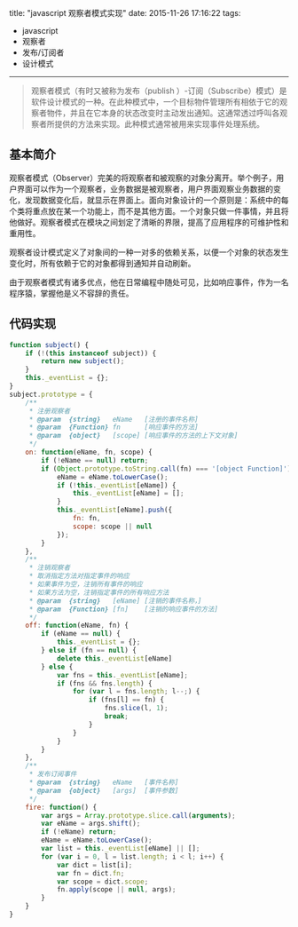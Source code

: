 title: "javascript 观察者模式实现"
date: 2015-11-26 17:16:22
tags: 
- javascript 
- 观察者 
- 发布/订阅者 
- 设计模式
---
> 观察者模式（有时又被称为发布（publish ）-订阅（Subscribe）模式）是软件设计模式的一种。在此种模式中，一个目标物件管理所有相依于它的观察者物件，并且在它本身的状态改变时主动发出通知。这通常透过呼叫各观察者所提供的方法来实现。此种模式通常被用来实现事件处理系统。

## 基本简介
观察者模式（Observer）完美的将观察者和被观察的对象分离开。举个例子，用户界面可以作为一个观察者，业务数据是被观察者，用户界面观察业务数据的变化，发现数据变化后，就显示在界面上。面向对象设计的一个原则是：系统中的每个类将重点放在某一个功能上，而不是其他方面。一个对象只做一件事情，并且将他做好。观察者模式在模块之间划定了清晰的界限，提高了应用程序的可维护性和重用性。

观察者设计模式定义了对象间的一种一对多的依赖关系，以便一个对象的状态发生变化时，所有依赖于它的对象都得到通知并自动刷新。

由于观察者模式有诸多优点，他在日常编程中随处可见，比如响应事件，作为一名程序猿，掌握他是义不容辞的责任。

## 代码实现
``` javascript
function subject() {
    if (!(this instanceof subject)) {
        return new subject();
    }
    this._eventList = {};
}
subject.prototype = {
    /**
     * 注册观察者
     * @param  {string}   eName   [注册的事件名称]
     * @param  {Function} fn      [响应事件的方法]
     * @param  {object}   [scope] [响应事件的方法的上下文对象]
     */
    on: function(eName, fn, scope) {
        if (!eName == null) return;
        if (Object.prototype.toString.call(fn) === '[object Function]') {
            eName = eName.toLowerCase();
            if (!this._eventList[eName]) {
                this._eventList[eName] = [];
            }
            this._eventList[eName].push({
                fn: fn,
                scope: scope || null
            });
        }
    },
    /**
     * 注销观察者 
     * 取消指定方法对指定事件的响应
     * 如果事件为空，注销所有事件的响应
     * 如果方法为空，注销指定事件的所有响应方法
     * @param  {string}   [eName] [注销的事件名称，]
     * @param  {Function} [fn]    [注销的响应事件的方法]
     */
    off: function(eName, fn) {
        if (eName == null) {
            this._eventList = {};
        } else if (fn == null) {
            delete this._eventList[eName]
        } else {
            var fns = this._eventList[eName];
            if (fns && fns.length) {
                for (var l = fns.length; l--;) {
                    if (fns[l] == fn) {
                        fns.slice(l, 1);
                        break;
                    }
                }
            }
        }
    },
    /**
     * 发布订阅事件
     * @param  {string}   eName   [事件名称]
     * @param  {object}   [args]  [事件参数]
     */
    fire: function() {
        var args = Array.prototype.slice.call(arguments);
        var eName = args.shift();
        if (!eName) return;
        eName = eName.toLowerCase();
        var list = this._eventList[eName] || [];
        for (var i = 0, l = list.length; i < l; i++) {
            var dict = list[i];
            var fn = dict.fn;
            var scope = dict.scope;
            fn.apply(scope || null, args);
        }
    }
}

```
